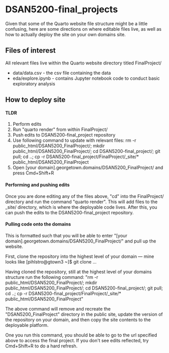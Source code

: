 # DSAN5200-final_projects

Given that some of the Quarto website file structure might be a little confusing, here are some directions on where editable files live, as well as how to actually deploy the site on your own domains site.

## Files of interest

All relevant files live within the Quarto website directory titled FinalProject/

* data/data.csv - the csv file containing the data
* eda/explore.ipynb - contains Jupyter notebook code to conduct basic exploratory analysis

## How to deploy site

#### TLDR

1. Perform edits
2. Run "quarto render" from within FinalProject/
3. Push edits to DSAN5200-final_project repository
4. Use following command to update with relevant files: rm -r public_html/DSAN5200_FinalProject/; mkdir public_html/DSAN5200_FinalProject/; cd DSAN5200-final_project/; git pull; cd ..; cp -r DSAN5200-final_project/FinalProject/_site/* public_html/DSAN5200_FinalProject
5. Open [your domain].georgetown.domains/DSAN5200_FinalProject/ and press Cmd+Shift+R

#### Performing and pushing edits

Once you are done editing any of the files above, "cd" into the FinalProject/ directory and run the command "quarto render". This will add files to the _site/ directory, which is where the deployable code lives. After this, you can push the edits to the DSAN5200-final_project repository.

#### Pulling code onto the domains

This is formatted such that you will be able to enter "[your domain].georgetown.domains/DSAN5200_FinalProject/" and pull up the website.

First, clone the repository into the highest level of your domain — mine looks like [pihlstro@gtown3 ~]$ git clone ...

Having cloned the repository, still at the highest level of your domains structure run the following command: "rm -r public_html/DSAN5200_FinalProject/; mkdir public_html/DSAN5200_FinalProject/; cd DSAN5200-final_project/; git pull; cd ..; cp -r DSAN5200-final_project/FinalProject/_site/* public_html/DSAN5200_FinalProject"

The above command will remove and recreate the "DSAN5200_FinalProject" directory in the public site, update the version of the repository on your domain, and then copy the site contents to the deployable platform.

One you run this command, you should be able to go to the url specified above to access the final project. If you don't see edits reflected, try Cmd+Shift+R to do a hard refresh.

